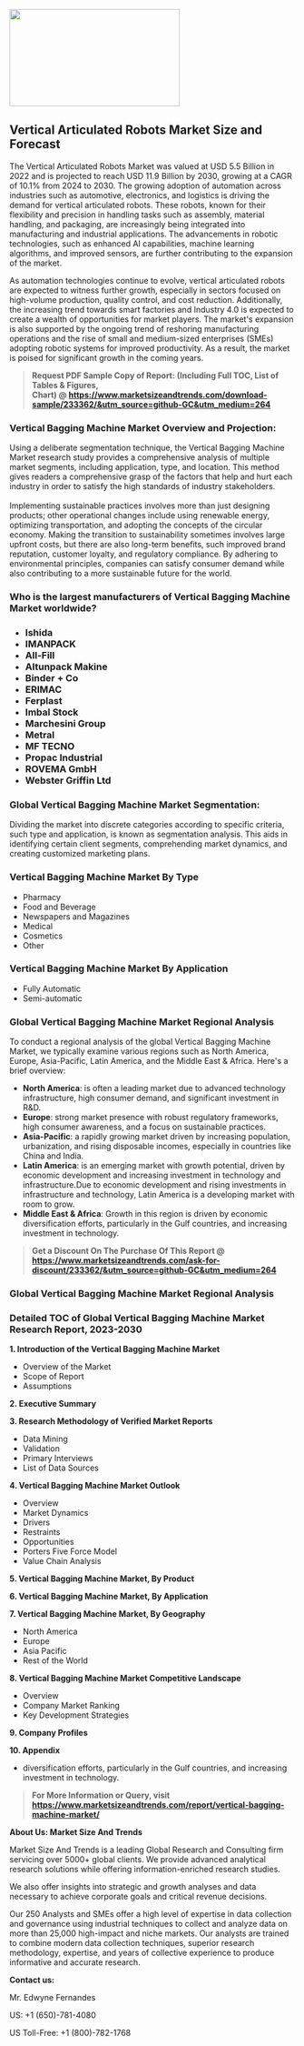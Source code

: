 <p><img class="alignnone size-medium wp-image-20088" src="https://ffe5etoiles.com/wp-content/uploads/2024/12/MST1-300x171.png" alt="" width="300" height="171" /></p><h2>Vertical Articulated Robots Market Size and Forecast</h2><p>The Vertical Articulated Robots Market was valued at USD 5.5 Billion in 2022 and is projected to reach USD 11.9 Billion by 2030, growing at a CAGR of 10.1% from 2024 to 2030. The growing adoption of automation across industries such as automotive, electronics, and logistics is driving the demand for vertical articulated robots. These robots, known for their flexibility and precision in handling tasks such as assembly, material handling, and packaging, are increasingly being integrated into manufacturing and industrial applications. The advancements in robotic technologies, such as enhanced AI capabilities, machine learning algorithms, and improved sensors, are further contributing to the expansion of the market.</p><p>As automation technologies continue to evolve, vertical articulated robots are expected to witness further growth, especially in sectors focused on high-volume production, quality control, and cost reduction. Additionally, the increasing trend towards smart factories and Industry 4.0 is expected to create a wealth of opportunities for market players. The market's expansion is also supported by the ongoing trend of reshoring manufacturing operations and the rise of small and medium-sized enterprises (SMEs) adopting robotic systems for improved productivity. As a result, the market is poised for significant growth in the coming years.</p></p><blockquote id="" class=""><strong>Request PDF Sample Copy of Report: (Including Full TOC, List of Tables &amp; Figures, Chart)&nbsp;@&nbsp;<strong><a href="https://www.marketsizeandtrends.com/download-sample/233362/&utm_source=github-GC&utm_medium=264" target="_blank">https://www.marketsizeandtrends.com/download-sample/233362/&utm_source=github-GC&utm_medium=264</a></strong></strong></blockquote><h3 id="" class="">Vertical Bagging Machine Market&nbsp;Overview and Projection:</h3><p id="" class="">Using a deliberate segmentation technique, the Vertical Bagging Machine Market research study provides a comprehensive analysis of multiple market segments, including application, type, and location. This method gives readers a comprehensive grasp of the factors that help and hurt each industry in order to satisfy the high standards of industry stakeholders. <br /> <br />Implementing sustainable practices involves more than just designing products; other operational changes include using renewable energy, optimizing transportation, and adopting the concepts of the circular economy. Making the transition to sustainability sometimes involves large upfront costs, but there are also long-term benefits, such improved brand reputation, customer loyalty, and regulatory compliance. By adhering to environmental principles, companies can satisfy consumer demand while also contributing to a more sustainable future for the world.</p><h3 id="" class="">Who is the largest manufacturers of&nbsp;Vertical Bagging Machine Market worldwide?</h3><h3 class=""><p><ul><li>Ishida </li><li> IMANPACK </li><li> All-Fill </li><li> Altunpack Makine </li><li> Binder + Co </li><li> ERIMAC </li><li> Ferplast </li><li> Imbal Stock </li><li> Marchesini Group </li><li> Metral </li><li> MF TECNO </li><li> Propac Industrial </li><li> ROVEMA GmbH </li><li> Webster Griffin Ltd</li></ul></p></h3><h3 id="" class="">Global&nbsp;Vertical Bagging Machine Market Segmentation:</h3><p id="" class="">Dividing the market into discrete categories according to specific criteria, such type and application, is known as segmentation analysis. This aids in identifying certain client segments, comprehending market dynamics, and creating customized marketing plans.</p><h3 id="" class="">Vertical Bagging Machine Market&nbsp;By Type</h3><p><p><ul><li>Pharmacy</li><li> Food and Beverage</li><li> Newspapers and Magazines</li><li> Medical</li><li> Cosmetics</li><li> Other</p></li></ul></p></p><h3 id="" class="">Vertical Bagging Machine Market&nbsp;By Application</h3><p class=""><p><ul><li>Fully Automatic</li><li> Semi-automatic</li></ul></p></p><h3 id="" class="">Global Vertical Bagging Machine Market Regional Analysis</h3><p id="" class="">To conduct a regional analysis of the global Vertical Bagging Machine Market, we typically examine various regions such as North America, Europe, Asia-Pacific, Latin America, and the Middle East &amp; Africa. Here's a brief overview:</p><ul><li><strong>North America</strong>: is often a leading market due to advanced technology infrastructure, high consumer demand, and significant investment in R&amp;D.</li><li><strong>Europe</strong>: strong market presence with robust regulatory frameworks, high consumer awareness, and a focus on sustainable practices.</li><li><strong>Asia-Pacific</strong>: a rapidly growing market driven by increasing population, urbanization, and rising disposable incomes, especially in countries like China and India.</li><li><strong>Latin America</strong>: is an emerging market with growth potential, driven by economic development and increasing investment in technology and infrastructure.Due to economic development and rising investments in infrastructure and technology, Latin America is a developing market with room to grow.</li><li><strong>Middle East &amp; Africa</strong>: Growth in this region is driven by economic diversification efforts, particularly in the Gulf countries, and increasing investment in technology.</li></ul><blockquote id="" class=""><strong>Get a Discount On The Purchase Of This Report @ <strong><a href="https://www.marketsizeandtrends.com/ask-for-discount/233362/&utm_source=github-GC&utm_medium=264" target="_blank">https://www.marketsizeandtrends.com/ask-for-discount/233362/&utm_source=github-GC&utm_medium=264</a></strong></strong></blockquote><h3 id="" class="">Global Vertical Bagging Machine Market Regional Analysis</h3><h3 id="" class="">Detailed TOC of Global Vertical Bagging Machine Market Research Report, 2023-2030</h3><p id="" class=""><strong>1. Introduction of the Vertical Bagging Machine Market</strong></p><ul><li>Overview of the Market</li><li>Scope of Report</li><li>Assumptions</li></ul><p id="" class=""><strong>2. Executive Summary</strong></p><p id="" class=""><strong>3. Research Methodology of Verified Market Reports</strong></p><ul><li>Data Mining</li><li>Validation</li><li>Primary Interviews</li><li>List of Data Sources</li></ul><p id="" class=""><strong>4. Vertical Bagging Machine Market Outlook</strong></p><ul><li>Overview</li><li>Market Dynamics</li><li>Drivers</li><li>Restraints</li><li>Opportunities</li><li>Porters Five Force Model</li><li>Value Chain Analysis</li></ul><p id="" class=""><strong>5. Vertical Bagging Machine Market, By Product</strong></p><p id="" class=""><strong>6. Vertical Bagging Machine Market, By Application</strong></p><p id="" class=""><strong>7. Vertical Bagging Machine Market, By Geography</strong></p><ul><li>North America</li><li>Europe</li><li>Asia Pacific</li><li>Rest of the World</li></ul><p id="" class=""><strong>8. Vertical Bagging Machine Market Competitive Landscape</strong></p><ul><li>Overview</li><li>Company Market Ranking</li><li>Key Development Strategies</li></ul><p id="" class=""><strong>9. Company Profiles</strong></p><p id="" class=""><strong>10. Appendix</strong></p><ul><li>diversification efforts, particularly in the Gulf countries, and increasing investment in technology.</li></ul><blockquote id="" class=""><strong>For More Information or Query, visit <strong><strong><a href="https://www.marketsizeandtrends.com/report/vertical-bagging-machine-market/" target="_blank">https://www.marketsizeandtrends.com/report/vertical-bagging-machine-market/</a></strong></strong></strong></blockquote><p id="" class=""><strong>About Us: Market Size And Trends</strong></p><p id="" class="">Market Size And Trends is a leading Global Research and Consulting firm servicing over 5000+ global clients. We provide advanced analytical research solutions while offering information-enriched research studies.</p><p id="" class="">We also offer insights into strategic and growth analyses and data necessary to achieve corporate goals and critical revenue decisions.</p><p id="" class="">Our 250 Analysts and SMEs offer a high level of expertise in data collection and governance using industrial techniques to collect and analyze data on more than 25,000 high-impact and niche markets. Our analysts are trained to combine modern data collection techniques, superior research methodology, expertise, and years of collective experience to produce informative and accurate research.</p><p id="" class=""><strong>Contact us:</strong></p><p id="" class="">Mr. Edwyne Fernandes</p><p id="" class="">US: +1 (650)-781-4080</p><p id="" class="">US Toll-Free: +1 (800)-782-1768</p>
